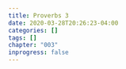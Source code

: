 ```yaml
---
title: Proverbs 3
date: 2020-03-28T20:26:23-04:00
categories: []
tags: []
chapter: "003"
inprogress: false
---
```


